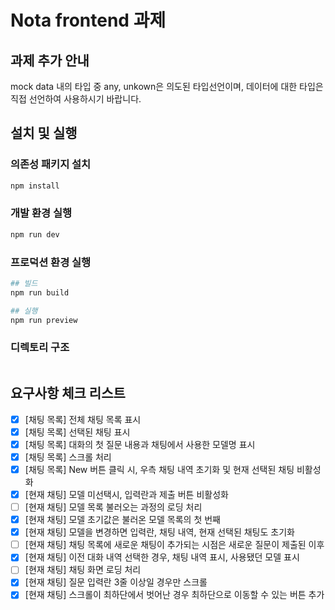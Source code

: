 # Nota frontend 과제

## 과제 추가 안내

mock data 내의 타입 중 any, unkown은 의도된 타입선언이며, 데이터에 대한 타입은 직접 선언하여 사용하시기 바랍니다.

## 설치 및 실행

### 의존성 패키지 설치

```bash
npm install
```

### 개발 환경 실행

```bash
npm run dev
```

### 프로덕션 환경 실행

```bash
## 빌드
npm run build 

## 실행
npm run preview
```

### 디렉토리 구조
    
```bash 
```

## 요구사항 체크 리스트

- [x] [채팅 목록] 전체 채팅 목록 표시
- [x] [채팅 목록] 선택된 채팅 표시
- [x] [채팅 목록] 대화의 첫 질문 내용과 채팅에서 사용한 모델명 표시
- [x] [채팅 목록] 스크롤 처리
- [x] [채팅 목록] New 버튼 클릭 시, 우측 채팅 내역 초기화 및 현재 선택된 채팅 비활성화
- [x] [현재 채팅] 모델 미선택시, 입력란과 제출 버튼 비활성화
- [ ] [현재 채팅] 모델 목록 불러오는 과정의 로딩 처리
- [x] [현재 채팅] 모델 초기값은 불러온 모델 목록의 첫 번째
- [x] [현재 채팅] 모델을 변경하면 입력란, 채팅 내역, 현재 선택된 채팅도 초기화
- [ ] [현재 채팅] 채팅 목록에 새로운 채팅이 추가되는 시점은 새로운 질문이 제출된 이후
- [x] [현재 채팅] 이전 대화 내역 선택한 경우, 채팅 내역 표시, 사용됐던 모델 표시
- [ ] [현재 채팅] 채팅 화면 로딩 처리
- [x] [현재 채팅] 질문 입력란 3줄 이상일 경우만 스크롤
- [x] [현재 채팅] 스크롤이 최하단에서 벗어난 경우 최하단으로 이동할 수 있는 버튼 추가
